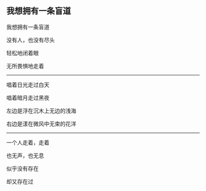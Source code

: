 ## 我想拥有一条盲道

我想拥有一条盲道

没有人，也没有尽头

轻松地闭着眼

无所畏惧地走着

---

唱着日光走过白天

唱着暗月走过黑夜

左边是浮在沉木上无边的浅海

右边是漾在微风中无束的花洋

---

一个人走着，走着

也无声，也无息

似乎没有存在

却又存在过